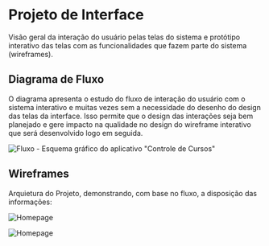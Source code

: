 
# Projeto de Interface

Visão geral da interação do usuário pelas telas do sistema e protótipo interativo das telas com as funcionalidades que fazem parte do sistema (wireframes).

## Diagrama de Fluxo

O diagrama apresenta o estudo do fluxo de interação do usuário com o sistema interativo e  muitas vezes sem a necessidade do desenho do design das telas da interface. Isso permite que o design das interações seja bem planejado e gere impacto na qualidade no design do wireframe interativo que será desenvolvido logo em seguida.

![Fluxo - Esquema gráfico do aplicativo "Controle de Cursos"](https://github.com/ICEI-PUC-Minas-PMV-ADS/pmv-ads-2022-2-e2-proj-int-t1-controle_de_cursos/blob/desenvolvimento/Fluxo%20-%20Esquema%20gr%C3%A1fico%20do%20aplicativo%20Controle%20de%20Cursos.png)

## Wireframes
Arquietura do Projeto, demonstrando, com base no fluxo, a disposição das informações:

![Homepage](https://user-images.githubusercontent.com/80483432/193132402-19fe941d-85ec-4b98-a98e-f3b0f6bbb81c.png)

![Homepage](https://user-images.githubusercontent.com/80483432/193132803-8370f300-7659-4838-ae39-4c653ac53c16.png)
